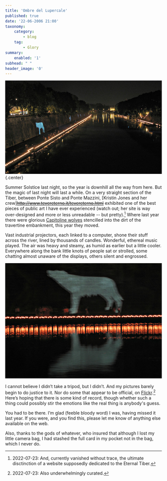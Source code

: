 ```yaml
---
title: 'Ombre del Lupercale'
published: true
date: '22-06-2006 21:00'
taxonomy:
    category:
        - blog
    tag:
        - Glory
summary:
    enabled: '1'
subhead: " "
header_image: '0'
---
```


![Night scene on the banks of the Tiber with the silhouette of a she-wolf projected onto the embankment](wolf1.jpg){.center}

Summer Solstice last night, so the year is downhill all the way from here. But the magic of last night will last a while. On a very straight section of the Tiber, between Ponte Sisto and Ponte Mazzini, [Kristin Jones and her crew]~~http://www.tevereterno.it/tevereterno.html~~ exhibited one of the best pieces of public art I have ever experienced (watch out; her site is way over-designed and more or less unreadable -- but pretty).[^1] Where last year there were glorious [Capitoline wolves](https://en.wikipedia.org/wiki/Capitoline_Wolf) stencilled into the dirt of the travertine embankment, this year they moved.

[^1]: 2022-07-23: And, currently vanished without trace, the ultimate disctinction of a website supposedly dedicated to the Eternal Tiber.

Vast industrial projectors, each linked to a computer, shone their stuff across the river, lined by thousands of candles. Wonderful, ethereal music played. The air was heavy and steamy, as humid as earlier but a little cooler. Everywhere along the bank little knots of people sat or strolled, some chatting almost unaware of the displays, others silent and engrossed. 

![Blurred image of a howling wolf projected onto the embankment of the Tiber, with candles](wolf2.jpg)

I cannot believe I didn’t take a tripod, but I didn’t. And my pictures barely begin to do justice to it. Nor do some that appear to be official, on [Flickr](https://www.flickr.com/search/?sort=interestingness-desc&text=tevereterno).[^2] Here’s hoping that there is some kind of record, though whether such a thing could possibly stir the emotions like the real thing is anybody's guess.

[^2]: 2022-07-23: Also underwhelmingly curated.

You had to be there. I’m glad (feeble bloody word) I was, having missed it last year. If you were, and you find this, please let me know of anything else available on the web.

Also, thanks to the gods of whatever, who insured that although I lost my little camera bag, I had stashed the full card in my pocket not in the bag, which I never do.
